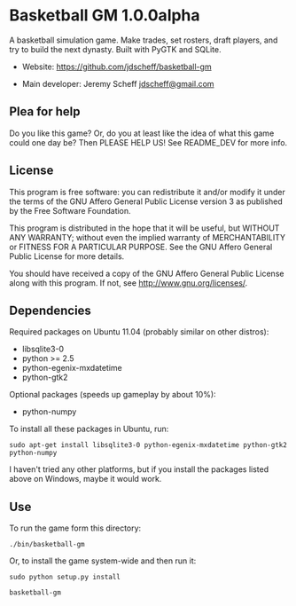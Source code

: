 Basketball GM 1.0.0alpha
========================

A basketball simulation game. Make trades, set rosters, draft players, and try
to build the next dynasty. Built with PyGTK and SQLite.

* Website: https://github.com/jdscheff/basketball-gm

* Main developer: Jeremy Scheff <jdscheff@gmail.com>


Plea for help
-------------

Do you like this game? Or, do you at least like the idea of what this game
could one day be? Then PLEASE HELP US! See README_DEV for more info.


License
-------

This program is free software: you can redistribute it and/or modify it under
the terms of the GNU Affero General Public License version 3 as published by
the Free Software Foundation.

This program is distributed in the hope that it will be useful, but WITHOUT ANY
WARRANTY; without even the implied warranty of MERCHANTABILITY or FITNESS FOR A
PARTICULAR PURPOSE.  See the GNU Affero General Public License for more
details.

You should have received a copy of the GNU Affero General Public License along
with this program.  If not, see <http://www.gnu.org/licenses/>.


Dependencies
------------

Required packages on Ubuntu 11.04 (probably similar on other distros):

* libsqlite3-0
* python >= 2.5
* python-egenix-mxdatetime
* python-gtk2

Optional packages (speeds up gameplay by about 10%):

* python-numpy

To install all these packages in Ubuntu, run:

    sudo apt-get install libsqlite3-0 python-egenix-mxdatetime python-gtk2 python-numpy

I haven't tried any other platforms, but if you install the packages listed
above on Windows, maybe it would work.


Use
---

To run the game form this directory:

    ./bin/basketball-gm

Or, to install the game system-wide and then run it:

    sudo python setup.py install

    basketball-gm
